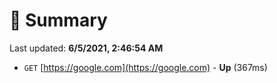 # 📖 Summary
Last updated: **6/5/2021, 2:46:54 AM**

- `GET` [https://google.com](https://google.com) - **Up** (367ms)
